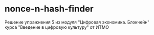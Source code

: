 # nonce-n-hash-finder
Решение упражнения 5 из модуля "Цифровая экономика. Блокчейн" курса "Введение в цифровую культуру" от ИТМО
